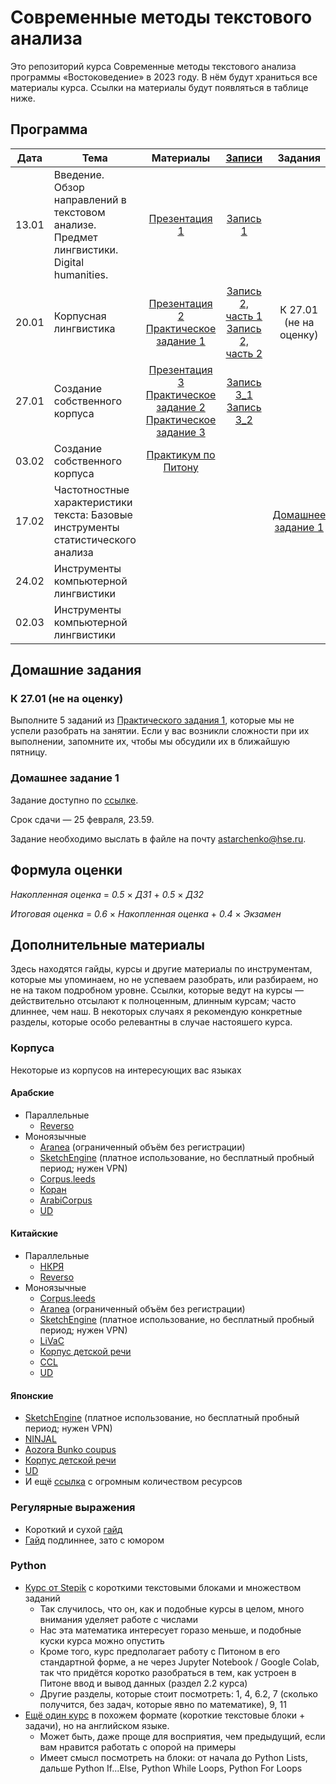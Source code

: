 # Современные методы текстового анализа

Это репозиторий курса Современные методы текстового анализа программы «Востоковедение» в 2023 году. В нём будут храниться все материалы курса. Ссылки на материалы будут появляться в таблице ниже.

## Программа

|  Дата 	|   Тема	|  Материалы 	|  [Записи](https://disk.yandex.ru/d/Q5mm6LB8XIyaTA) 	| Задания |
|:---:	|---	|:---:	|:---:	|:---:	|
|  13.01 	|  Введение. Обзор направлений в текстовом анализе. Предмет лингвистики. Digital humanities. 	|  [Презентация 1](https://docs.google.com/presentation/d/1H3sxAzftv7nBWHGl6W38ZDvdMa1OlyuegWdKeZerGBQ/edit?usp=sharing)  	|   [Запись 1](https://disk.yandex.ru/i/jYJ1lha1hibhZg) | |
|  20.01	|  Корпусная лингвистика 	|   [Презентация 2](https://docs.google.com/presentation/d/1jJO1AxRmG_fMwREB7AIMU45yghLkA-AqMl_IiWFr7x4/edit?usp=sharing)<br>[Практическое задание 1](https://github.com/alekseyst/text_analysis_2024/blob/main/Practical_1/Practical_1.md) 	|   [Запись 2, часть 1](https://disk.yandex.ru/i/-VZfBDPOpoVXUg)<br>[Запись 2, часть 2](https://disk.yandex.ru/i/Lx7v9LnJgAJLiw)	| К 27.01 (не на оценку) |
|  27.01	|  Создание собственного корпуса	|    [Презентация 3](https://docs.google.com/presentation/d/1buYH8s0aNHI2HwARIzUkRBVFHb2CEhhPFXpYxqG4G-o/edit?usp=sharing)<br>[Практическое задание 2](https://github.com/alekseyst/text_analysis_2024/blob/main/Practical_2/Practical_2.md)<br>[Практическое задание 3](https://github.com/alekseyst/text_analysis_2024/blob/main/Practical_3/Practical_3.md)	| [Запись 3_1](https://disk.yandex.ru/i/N3yX4Ql91J7R6A)<br>[Запись 3_2](https://disk.yandex.ru/i/lE32KBQVSNQA4A) 	|  |
|  03.02	|  Создание собственного корпуса 	|   [Практикум по Питону](https://github.com/alekseyst/text_analysis_2024/blob/main/Practical_4/Practical_4_Chto_umeet_Piton.ipynb) 	|   	|  |
|   17.02	|  Частотностные характеристики текста: Базовые инструменты статистического анализа	|    	|   	 	|[Домашнее задание 1](https://github.com/alekseyst/text_analysis_2024?tab=readme-ov-file#%D0%B4%D0%BE%D0%BC%D0%B0%D1%88%D0%BD%D0%B5%D0%B5-%D0%B7%D0%B0%D0%B4%D0%B0%D0%BD%D0%B8%D0%B5-1) |
|   24.02 |  Инструменты компьютерной лингвистики	|    	|   |  |
|  02.03 	|  Инструменты компьютерной лингвистики	|   	|   	| |

## Домашние задания

### К 27.01 (не на оценку)

Выполните 5 заданий из [Практического задания 1](https://github.com/alekseyst/text_analysis_2024/blob/main/Practical_1/Practical_1.md), которые мы не успели разобрать на занятии. Если у вас возникли сложности при их выполнении, запомните их, чтобы мы обсудили их в ближайшую пятницу.

### Домашнее задание 1

Задание доступно по [ссылке](https://github.com/alekseyst/text_analysis_2024/blob/main/HW_1/HW_1.pdf).

Срок сдачи — 25 февраля, 23.59.

Задание необходимо выслать в файле на почту [astarchenko@hse.ru](mailto:astarchenko@hse.ru).

## Формула оценки

_Накопленная оценка_ = _0.5_ $\times$ _ДЗ1_ + _0.5_ $\times$ _ДЗ2_

_Итоговая оценка_ = _0.6_ $\times$ _Накопленная оценка_ + _0.4_ $\times$ _Экзамен_

## Дополнительные материалы

Здесь находятся гайды, курсы и другие материалы по инструментам, которые мы упоминаем, но не успеваем разобрать, или разбираем, но не на таком подробном уровне. Ссылки, которые ведут на курсы — действительно отсылают к полноценным, длинным курсам; часто длиннее, чем наш. В некоторых случаях я рекомендую конкретные разделы, которые особо релевантны в случае настояшего курса.

### Корпуса

Некоторые из корпусов на интересующих вас языках

#### Арабские

- Параллельные
    - [Reverso](https://context.reverso.net/%D0%BF%D0%B5%D1%80%D0%B5%D0%B2%D0%BE%D0%B4/%D0%B0%D1%80%D0%B0%D0%B1%D1%81%D0%BA%D0%B8%D0%B9-%D1%80%D1%83%D1%81%D1%81%D0%BA%D0%B8%D0%B9/)
- Моноязычные
    - [Aranea](http://aranea.juls.savba.sk/guest/run.cgi/first?corpname=AranArab_x&reload=1) (ограниченный объём без регистрации)
    - [SketchEngine](https://www.sketchengine.eu/corpora-and-languages/arabic-text-corpora/) (платное использование, но бесплатный пробный период; нужен VPN)
    - [Corpus.leeds](http://corpus.leeds.ac.uk/query-ar.html)
    - [Коран](https://corpus.quran.com/)
    - [ArabiCorpus](https://arabicorpus.byu.edu/index.php?register=TRUE)
    - [UD](https://universaldependencies.org/treebanks/ar_padt/index.html)

#### Китайские

- Параллельные
    - [НКРЯ](https://ruscorpora.ru/new/search-para.html?lang=zho)
    - [Reverso](https://context.reverso.net/translation/english-chinese/)
- Моноязычные
    - [Corpus.leeds](http://corpus.leeds.ac.uk/query-zh.html)
    - [Aranea](http://aranea.juls.savba.sk/guest/run.cgi/first?corpname=AranSini_x&reload=1) (ограниченный объём без регистрации)
    - [SketchEngine](https://www.sketchengine.eu/zhtenten-chinese-corpus/) (платное использование, но бесплатный пробный период; нужен VPN)
    - [LiVaC](http://www.livac.org/)
    - [Корпус детской речи](https://childes.talkbank.org/access/Chinese/)
    - [CCL](http://ccl.pku.edu.cn:8080/ccl_corpus/index.jsp)
    - [UD](https://universaldependencies.org/treebanks/zh_gsd/index.html)

#### Японские

- [SketchEngine](https://www.sketchengine.eu/corpora-and-languages/japanese-text-corpora/) (платное использование, но бесплатный пробный период; нужен VPN)
- [NINJAL](https://clrd.ninjal.ac.jp/en/corpus-list.html)
- [Aozora Bunko coupus](https://artflsrv04.uchicago.edu/philologic4.7/aozora/)
- [Корпус детской речи](https://childes.talkbank.org/access/Japanese/)
- [UD](https://universaldependencies.org/ja/index.html)
- И ещё [ссылка](http://www.jaist.ac.jp/project/NLP_Portal/doc/LR/lr-cat-e.html) с огромным количеством ресурсов

### Регулярные выражения

- Короткий и сухой [гайд](https://proglib.io/p/learn-regex)
- [Гайд](https://habr.com/ru/articles/545150/) подлиннее, зато с юмором

### Python

- [Курс от Stepik](https://stepik.org/course/58852/syllabus) с короткими текстовыми блоками и множеством заданий
    - Так случилось, что он, как и подобные курсы в целом, много внимания уделяет работе с числами
    - Нас эта математика интересует горазо меньше, и подобные куски курса можно опустить
    - Кроме того, курс предполагает работу с Питоном в его стандартной форме, а не через Jupyter Notebook / Google Colab, так что придётся коротко разобраться в тем, как устроен в Питоне ввод и вывод данных (раздел 2.2 курса)
    - Другие разделы, которые стоит посмотреть: 1, 4, 6.2, 7 (сколько получится, без задач, которые явно по математике), 9, 11
- [Ещё один курс](https://www.w3schools.com/python/default.asp) в похожем формате (короткие текстовые блоки + задачи), но на английском языке. 
    - Может быть, даже проще для восприятия, чем предыдущий, если вам нравится работать с опорой на примеры
    - Имеет смысл посмотреть на блоки: от начала до Python Lists, дальше Python If...Else, Python While Loops, Python For Loops

